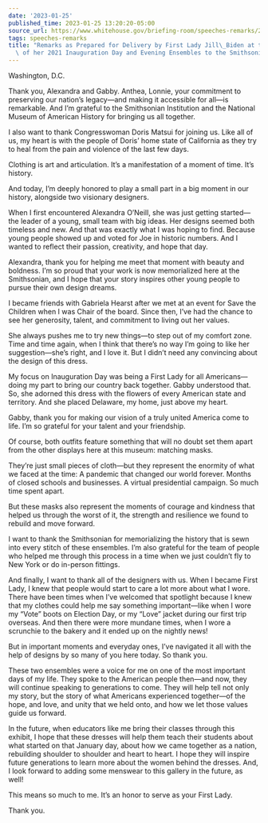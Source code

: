 ```yaml
---
date: '2023-01-25'
published_time: 2023-01-25 13:20:20-05:00
source_url: https://www.whitehouse.gov/briefing-room/speeches-remarks/2023/01/25/remarks-as-prepared-for-delivery-by-first-lady-jill-biden-at-the-presentation-of-her-2021-inauguration-day-and-evening-ensembles-to-the-smithsonian-institution/
tags: speeches-remarks
title: "Remarks as Prepared for Delivery by First Lady Jill\_Biden at the Presentation\
  \ of her 2021 Inauguration Day and Evening Ensembles to the Smithsonian\_Institution"
---
```

 
Washington, D.C.

Thank you, Alexandra and Gabby. Anthea, Lonnie, your commitment to
preserving our nation’s legacy—and making it accessible for all—is
remarkable. And I’m grateful to the Smithsonian Institution and the
National Museum of American History for bringing us all together.  
  
I also want to thank Congresswoman Doris Matsui for joining us. Like all
of us, my heart is with the people of Doris’ home state of California as
they try to heal from the pain and violence of the last few days.  
  
Clothing is art and articulation. It’s a manifestation of a moment of
time. It’s history.

And today, I’m deeply honored to play a small part in a big moment in
our history, alongside two visionary designers.  
  
When I first encountered Alexandra O’Neill, she was just getting
started—the leader of a young, small team with big ideas. Her designs
seemed both timeless and new. And that was exactly what I was hoping to
find. Because young people showed up and voted for Joe in historic
numbers. And I wanted to reflect their passion, creativity, and hope
that day.  
  
Alexandra, thank you for helping me meet that moment with beauty and
boldness. I’m so proud that your work is now memorialized here at the
Smithsonian, and I hope that your story inspires other young people to
pursue their own design dreams.  
  
I became friends with Gabriela Hearst after we met at an event for Save
the Children when I was Chair of the board. Since then, I’ve had the
chance to see her generosity, talent, and commitment to living out her
values.  
  
She always pushes me to try new things—to step out of my comfort zone.
Time and time again, when I think that there’s no way I’m going to like
her suggestion—she’s right, and I love it. But I didn’t need any
convincing about the design of this dress.  
  
My focus on Inauguration Day was being a First Lady for all
Americans—doing my part to bring our country back together. Gabby
understood that. So, she adorned this dress with the flowers of every
American state and territory. And she placed Delaware, my home, just
above my heart.  
  
Gabby, thank you for making our vision of a truly united America come to
life. I’m so grateful for your talent and your friendship.   
  
Of course, both outfits feature something that will no doubt set them
apart from the other displays here at this museum: matching masks. 

They’re just small pieces of cloth—but they represent the enormity of
what we faced at the time: A pandemic that changed our world forever.
Months of closed schools and businesses. A virtual presidential
campaign. So much time spent apart.  
  
But these masks also represent the moments of courage and kindness that
helped us through the worst of it, the strength and resilience we found
to rebuild and move forward.    
  
I want to thank the Smithsonian for memorializing the history that is
sewn into every stitch of these ensembles. I’m also grateful for the
team of people who helped me through this process in a time when we just
couldn’t fly to New York or do in-person fittings.  
  
And finally, I want to thank all of the designers with us. When I became
First Lady, I knew that people would start to care a lot more about what
I wore. There have been times when I’ve welcomed that spotlight because
I knew that my clothes could help me say something important—like when I
wore my “Vote” boots on Election Day, or my “Love” jacket during our
first trip overseas. And then there were more mundane times, when I wore
a scrunchie to the bakery and it ended up on the nightly news!  
  
But in important moments and everyday ones, I’ve navigated it all with
the help of designs by so many of you here today. So thank you.   
  
These two ensembles were a voice for me on one of the most important
days of my life. They spoke to the American people then—and now, they
will continue speaking to generations to come. They will help tell not
only my story, but the story of what Americans experienced together—of
the hope, and love, and unity that we held onto, and how we let those
values guide us forward.  
  
In the future, when educators like me bring their classes through this
exhibit, I hope that these dresses will help them teach their students
about what started on that January day, about how we came together as a
nation, rebuilding shoulder to shoulder and heart to heart. I hope they
will inspire future generations to learn more about the women behind the
dresses. And, I look forward to adding some menswear to this gallery in
the future, as well!   
  
This means so much to me. It’s an honor to serve as your First Lady.  
  
Thank you.
